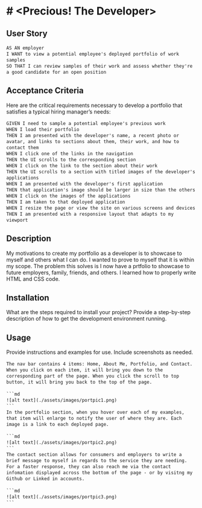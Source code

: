 # # <Precious! The Developer>
## User Story

```
AS AN employer
I WANT to view a potential employee's deployed portfolio of work samples
SO THAT I can review samples of their work and assess whether they're a good candidate for an open position
```

## Acceptance Criteria

Here are the critical requirements necessary to develop a portfolio that satisfies a typical hiring manager’s needs:

```
GIVEN I need to sample a potential employee's previous work
WHEN I load their portfolio
THEN I am presented with the developer's name, a recent photo or avatar, and links to sections about them, their work, and how to contact them
WHEN I click one of the links in the navigation
THEN the UI scrolls to the corresponding section
WHEN I click on the link to the section about their work
THEN the UI scrolls to a section with titled images of the developer's applications
WHEN I am presented with the developer's first application
THEN that application's image should be larger in size than the others
WHEN I click on the images of the applications
THEN I am taken to that deployed application
WHEN I resize the page or view the site on various screens and devices
THEN I am presented with a responsive layout that adapts to my viewport
```

## Description

My motivations to create my portfolio as a developer is to showcase to myself and others what I can do. I wanted to prove to myself that it is within my scope. The problem this solves is I now have a prtfolio to showcase to future employers, family, friends, and others. I learned how to properly write HTML and CSS code. 

## Installation

What are the steps required to install your project? Provide a step-by-step description of how to get the development environment running.

## Usage

Provide instructions and examples for use. Include screenshots as needed.

    The nav bar contains 4 items: Home, About Me, Portfolio, and Contact. When you click on each item, it will bring you down to the corresponding part of the page. When you click the scroll to top button, it will bring you back to the top of the page. 

    ```md
    ![alt text](./assets/images/portpic1.png)
    ```
    In the portfolio section, when you hover over each of my examples, that item will enlarge to notify the user of where they are. Each image is a link to each deployed page. 
    
    ```md
    ![alt text](./assets/images/portpic2.png)
    ```
    The contact section allows for consumers and employers to write a brief message to myself in regards to the service they are needing. For a faster response, they can also reach me via the contact infomation displayed across the bottom of the page - or by visitng my Github or Linked in accounts. 

    ```md
    ![alt text](./assets/images/portpic3.png)
    ```

